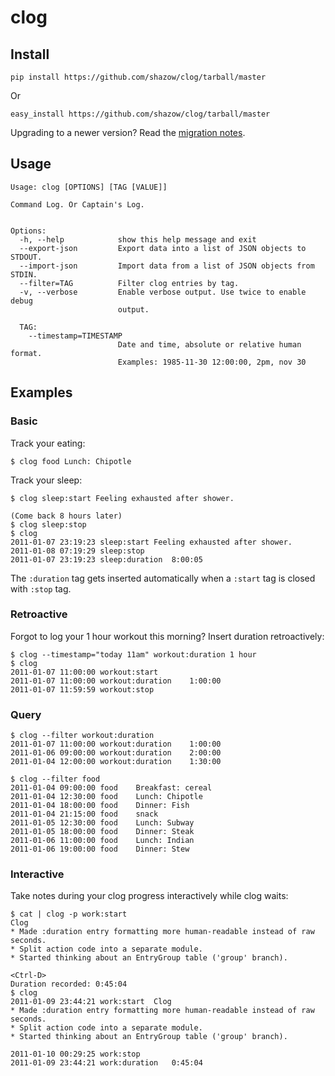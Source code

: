 # clog

## Install

    pip install https://github.com/shazow/clog/tarball/master

Or

    easy_install https://github.com/shazow/clog/tarball/master


Upgrading to a newer version? Read the [migration notes](blob/master/MIGRATION.md).


## Usage

    Usage: clog [OPTIONS] [TAG [VALUE]]

    Command Log. Or Captain's Log.


    Options:
      -h, --help            show this help message and exit
      --export-json         Export data into a list of JSON objects to STDOUT.
      --import-json         Import data from a list of JSON objects from STDIN.
      --filter=TAG          Filter clog entries by tag.
      -v, --verbose         Enable verbose output. Use twice to enable debug
                            output.

      TAG:
        --timestamp=TIMESTAMP
                            Date and time, absolute or relative human format.
                            Examples: 1985-11-30 12:00:00, 2pm, nov 30

## Examples

### Basic

Track your eating:

    $ clog food Lunch: Chipotle

Track your sleep:

    $ clog sleep:start Feeling exhausted after shower.

    (Come back 8 hours later)
    $ clog sleep:stop
    $ clog
    2011-01-07 23:19:23	sleep:start	Feeling exhausted after shower.
    2011-01-08 07:19:29	sleep:stop	
    2011-01-07 23:19:23	sleep:duration	8:00:05

The `:duration` tag gets inserted automatically when a `:start` tag is closed with `:stop` tag.

### Retroactive

Forgot to log your 1 hour workout this morning? Insert duration retroactively:

    $ clog --timestamp="today 11am" workout:duration 1 hour
    $ clog
    2011-01-07 11:00:00	workout:start	
    2011-01-07 11:00:00	workout:duration	1:00:00
    2011-01-07 11:59:59	workout:stop

### Query

    $ clog --filter workout:duration
    2011-01-07 11:00:00	workout:duration	1:00:00
    2011-01-06 09:00:00	workout:duration	2:00:00
    2011-01-04 12:00:00	workout:duration	1:30:00

    $ clog --filter food
    2011-01-04 09:00:00	food	Breakfast: cereal
    2011-01-04 12:30:00	food	Lunch: Chipotle
    2011-01-04 18:00:00	food	Dinner: Fish
    2011-01-04 21:15:00	food	snack
    2011-01-05 12:30:00	food	Lunch: Subway
    2011-01-05 18:00:00	food	Dinner: Steak
    2011-01-06 11:00:00	food	Lunch: Indian
    2011-01-06 19:00:00	food	Dinner: Stew

### Interactive

Take notes during your clog progress interactively while clog waits:

    $ cat | clog -p work:start
    Clog
    * Made :duration entry formatting more human-readable instead of raw seconds.
    * Split action code into a separate module.
    * Started thinking about an EntryGroup table ('group' branch).

    <Ctrl-D>
    Duration recorded: 0:45:04
    $ clog
    2011-01-09 23:44:21	work:start	Clog
    * Made :duration entry formatting more human-readable instead of raw seconds.
    * Split action code into a separate module.
    * Started thinking about an EntryGroup table ('group' branch).

    2011-01-10 00:29:25	work:stop	
    2011-01-09 23:44:21	work:duration	0:45:04
